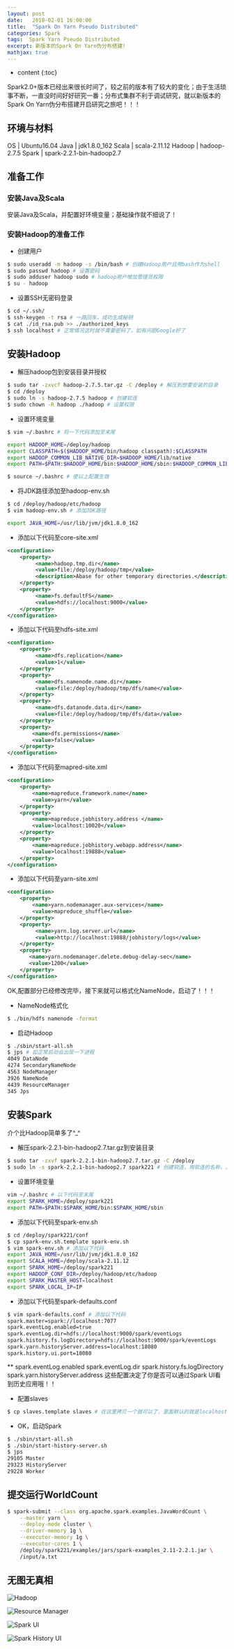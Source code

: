 ```yaml
---
layout: post
date:   2018-02-01 16:00:00
title:  "Spark On Yarn Pseudo Distributed"
categories: Spark
tags:  Spark Yarn Pseudo Distributed
excerpt: 新版本的Spark On Yarn伪分布搭建!
mathjax: true
---
```


* content
{:toc}

Spark2.0+版本已经出来很长时间了，较之前的版本有了较大的变化；由于生活琐事不断，一直没时间好好研究一番；分布式集群不利于调试研究，就以新版本的Spark On Yarn伪分布搭建开启研究之旅吧！！！






## 环境与材料

OS	|	Ubuntu16.04
Java	|	jdk1.8.0_162
Scala	|	scala-2.11.12
Hadoop	|	hadoop-2.7.5
Spark	|	spark-2.2.1-bin-hadoop2.7

## 准备工作
### 安装Java及Scala

安装Java及Scala，并配置好环境变量；基础操作就不细说了！

### 安装Hadoop的准备工作
* 创建用户

``` bash
$ sudo useradd -m hadoop -s /bin/bash # 创建Hadoop用户且用bash作为shell
$ sudo passwd hadoop # 设置密码
$ sudo adduser hadoop sudo # hadoop用户增加管理员权限
$ su - hadoop
```

* 设置SSH无密码登录

``` bash
$ cd ~/.ssh/
$ ssh-keygen -t rsa # 一路回车，成功生成秘钥
$ cat ./id_rsa.pub >> ./authorized_keys
$ ssh localhost # 正常情况这时就不需要密码了，如有问题Google好了
```

## 安装Hadoop

* 解压hadoop包到安装目录并授权

``` bash
$ sudo tar -zxvcf hadoop-2.7.5.tar.gz -C /deploy # 解压到想要安装的目录
$ cd /deploy
$ sudo ln -s hadoop-2.7.5 hadoop # 创建软连
$ sudo chown -R hadoop ./hadoop # 设置权限
```

* 设置环境变量

``` bash
$ vim ~/.bashrc # 将一下代码添加至末尾

export HADOOP_HOME=/deploy/hadoop
export CLASSPATH=$($HADOOP_HOME/bin/hadoop classpath):$CLASSPATH
export HADOOP_COMMON_LIB_NATIVE_DIR=$HADOOP_HOME/lib/native
export PATH=$PATH:$HADOOP_HOME/bin:$HADOOP_HOME/sbin:$HADOOP_COMMON_LIB_NATIVE_DIR

$ source ~/.bashrc # 使以上配置生效
```

* 将JDK路径添加至hadoop-env.sh

``` bash
$ cd /deploy/hadoop/etc/hadoop
$ vim hadoop-env.sh # 添加JDK路径

export JAVA_HOME=/usr/lib/jvm/jdk1.8.0_162
```

* 添加以下代码至core-site.xml

``` xml
<configuration>
    <property>
         <name>hadoop.tmp.dir</name>
         <value>file:/deploy/hadoop/tmp</value>
         <description>Abase for other temporary directories.</description>
    </property>
    <property>
         <name>fs.defaultFS</name>
         <value>hdfs://localhost:9000</value>
    </property>
</configuration>
```

* 添加以下代码至hdfs-site.xml 

``` xml
<configuration>
    <property>
         <name>dfs.replication</name>
         <value>1</value>
    </property>
    <property>
         <name>dfs.namenode.name.dir</name>
         <value>file:/deploy/hadoop/tmp/dfs/name</value>
    </property>
    <property>
         <name>dfs.datanode.data.dir</name>
         <value>file:/deploy/hadoop/tmp/dfs/data</value>
    </property>
    <property>
        <name>dfs.permissions</name>
        <value>false</value>
    </property>
</configuration>
```

* 添加以下代码至mapred-site.xml

``` xml
<configuration>
	<property>
	    <name>mapreduce.framework.name</name>
	    <value>yarn</value>
	</property>
	<property>
		<name>mapreduce.jobhistory.address </name>
		<value>localhost:10020</value>
	</property>
	<property>
		<name>mapreduce.jobhistory.webapp.address</name>
		<value>localhost:19888</value>
	</property>
</configuration>
```

* 添加以下代码至yarn-site.xml

```xml
<configuration>
    <property>
        <name>yarn.nodemanager.aux-services</name>
        <value>mapreduce_shuffle</value>
    </property>
    <property>
         <name>yarn.log.server.url</name>
         <value>http://localhost:19888/jobhistory/logs</value>
    </property>
    <property>
       <name>yarn.nodemanager.delete.debug-delay-sec</name>
       <value>1200</value>
    </property>
</configuration>
```
OK,配置部分已经修改完毕，接下来就可以格式化NameNode，启动了！！！

* NameNode格式化

``` bash
$ ./bin/hdfs namenode -format
```

* 启动Hadoop

``` bash
$ ./sbin/start-all.sh
$ jps # 如正常启动会出现一下进程
4049 DataNode
4274 SecondaryNameNode
4563 NodeManager
3926 NameNode
4439 ResourceManager
345 Jps
```

## 安装Spark
介个比Hadoop简单多了^_^

* 解压spark-2.2.1-bin-hadoop2.7.tar.gz到安装目录

``` bash
$ sudo tar -zxvf spark-2.2.1-bin-hadoop2.7.tar.gz -C /deploy
$ sudo ln -s spark-2.2.1-bin-hadoop2.7 spark221 # 创建软连，用软连的名称，比用那长串舒服多了
```

* 设置环境变量

``` bash
vim ~/.bashrc # 以下代码至末尾
export SPARK_HOME=/deploy/spark221
export PATH=$PATH:$SPARK_HOME/bin:$SPARK_HOME/sbin
```

* 添加以下代码至spark-env.sh

``` bash
$ cd /deploy/spark221/conf
$ cp spark-env.sh.template spark-env.sh
$ vim spark-env.sh # 添加以下代码
export JAVA_HOME=/usr/lib/jvm/jdk1.8.0_162
export SCALA_HOME=/deploy/scala-2.11.12
export SPARK_HOME=/deploy/spark221
export HADOOP_CONF_DIR=/deploy/hadoop/etc/hadoop
export SPARK_MASTER_HOST=localhost
export SPARK_LOCAL_IP=IP
```

* 添加以下代码至spark-defaults.conf

``` bash
$ vim spark-defaults.conf # 添加以下代码
spark.master=spark://localhost:7077
spark.eventLog.enabled=true
spark.eventLog.dir=hdfs://localhost:9000/spark/eventLogs
spark.history.fs.logDirectory=hdfs://localhost:9000/spark/eventLogs
spark.yarn.historyServer.address=localhost:18080
spark.history.ui.port=18080
```

** spark.eventLog.enabled  spark.eventLog.dir spark.history.fs.logDirectory spark.yarn.historyServer.address 这些配置决定了你是否可以通过Spark UI看到历史应用哦！！


* 配置slaves

``` bash
$ cp slaves.template slaves # 在这里拷贝一个就可以了，里面默认的就是localhost
```

* OK，启动Spark

``` bash
$ ./sbin/start-all.sh
$ ./sbin/start-history-server.sh
$ jps
29105 Master
29323 HistoryServer
29228 Worker
```

## 提交运行WorldCount

``` bash
$ spark-submit --class org.apache.spark.examples.JavaWordCount \
    --master yarn \
    --deploy-mode cluster \
    --driver-memory 1g \
    --executor-memory 1g \
    --executor-cores 1 \
    /deploy/spark221/examples/jars/spark-examples_2.11-2.2.1.jar \
    /input/a.txt
```

## 无图无真相

![Hadoop](https://superzhangx.github.io/images/20180201hadoop.png)

![Resource Manager](https://superzhangx.github.io/images/20180201ResourceManager.png)

![Spark UI](https://superzhangx.github.io/images/20180201Spark.png)

![Spark History UI](https://superzhangx.github.io/images/20180201SparkHistory.png)

